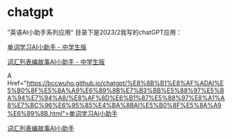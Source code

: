 # chatgpt

”英语AI小助手系列应用“ 目录下是2023/2我写的chatGPT应用：

<A Href="https://bccwuho.github.io/chatgpt/%E8%8B%B1%E8%AF%ADAI%E5%B0%8F%E5%8A%A9%E6%89%8B%E7%B3%BB%E5%88%97%E5%BA%94%E7%94%A8/%E5%8D%95%E8%AF%8D%E5%AD%A6%E4%B9%A0AI%E5%B0%8F%E5%8A%A9%E6%89%8B%20-%20%E4%B8%AD%E5%AD%A6%E7%94%9F%E7%89%88.html">单词学习AI小助手 - 中学生版</a>

<A Href="https://bccwuho.github.io/chatgpt/%E8%8B%B1%E8%AF%ADAI%E5%B0%8F%E5%8A%A9%E6%89%8B%E7%B3%BB%E5%88%97%E5%BA%94%E7%94%A8/%E8%AF%8D%E6%B1%87%E5%88%97%E8%A1%A8%E7%BC%96%E6%95%85%E4%BA%8BAI%E5%B0%8F%E5%8A%A9%E6%89%8B%20-%20%E4%B8%AD%E5%AD%A6%E7%94%9F%E7%89%88.html">词汇列表编故事AI小助手 - 中学生版</a>

A Href="https://bccwuho.github.io/chatgpt/%E8%8B%B1%E8%AF%ADAI%E5%B0%8F%E5%8A%A9%E6%89%8B%E7%B3%BB%E5%88%97%E5%BA%94%E7%94%A8/%E8%AF%8D%E6%B1%87%E5%88%97%E8%A1%A8%E7%BC%96%E6%95%85%E4%BA%8BAI%E5%B0%8F%E5%8A%A9%E6%89%8B.html">单词学习AI小助手</a>

<A Href="https://bccwuho.github.io/chatgpt/%E8%8B%B1%E8%AF%ADAI%E5%B0%8F%E5%8A%A9%E6%89%8B%E7%B3%BB%E5%88%97%E5%BA%94%E7%94%A8/%E8%AF%8D%E6%B1%87%E5%88%97%E8%A1%A8%E7%BC%96%E6%95%85%E4%BA%8BAI%E5%B0%8F%E5%8A%A9%E6%89%8B.html">词汇列表编故事AI小助手</a>

